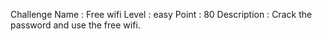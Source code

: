 Challenge Name : Free wifi
Level : easy
Point : 80
Description : Crack the password and use the free wifi.